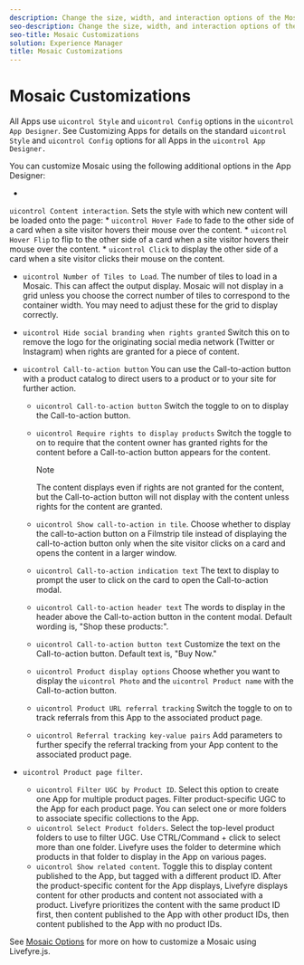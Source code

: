 ```yaml
---
description: Change the size, width, and interaction options of the Mosaic app.
seo-description: Change the size, width, and interaction options of the Mosaic app.
seo-title: Mosaic Customizations
solution: Experience Manager
title: Mosaic Customizations
---
```


# Mosaic Customizations

All Apps use `uicontrol Style` and `uicontrol Config` options in the `uicontrol App Designer`. See Customizing Apps for details on the standard `uicontrol Style` and `uicontrol Config` options for all Apps in the `uicontrol App Designer.`

You can customize Mosaic using the following additional options in the App Designer:

  *
  `uicontrol Content interaction`. Sets the style with which new content will be loaded onto the page:
    * `uicontrol Hover Fade` to fade to the other side of a card when a site visitor hovers their mouse over the content.
    * `uicontrol Hover Flip` to flip to the other side of a card when a site visitor hovers their mouse over the content.
    * `uicontrol Click` to display the other side of a card when a site visitor clicks their mouse on the content.
  
  
* `uicontrol Number of Tiles to Load`. The number of tiles to load in a Mosaic. This can affect the output display. Mosaic will not display in a grid unless you choose the correct number of tiles to correspond to the container width. You may need to adjust these for the grid to display correctly.
* `uicontrol Hide social branding when rights granted`
  Switch this on to remove the logo for the originating social media network (Twitter or Instagram) when rights are granted for a piece of content.
  
  
* `uicontrol Call-to-action button`
  You can use the Call-to-action button with a product catalog to direct users to a product or to your site for further action.
  
    * `uicontrol Call-to-action button`
      Switch the toggle to on to display the Call-to-action button.
      
      
    * `uicontrol Require rights to display products`
      Switch the toggle to on to require that the content owner has granted rights for the content before a Call-to-action button appears for the content.
      
      >[!NOTE]
      >
      >The content displays even if rights are not granted for the content, but the Call-to-action button will not display with the content unless rights for the content are granted.
      
    * `uicontrol Show call-to-action in tile`. Choose whether to display the call-to-action button on a Filmstrip tile instead of displaying the call-to-action button only when the site visitor clicks on a card and opens the content in a larger window.
    * `uicontrol Call-to-action indication text`
      The text to display to prompt the user to click on the card to open the Call-to-action modal.
      
      
    * `uicontrol Call-to-action header text`
      The words to display in the header above the Call-to-action button in the content modal. Default wording is, "Shop these products:".
      
      
    * `uicontrol Call-to-action button text`
      Customize the text on the Call-to-action button. Default text is, "Buy Now."
      
      
    * `uicontrol Product display options`
      Choose whether you want to display the `uicontrol Photo` and the `uicontrol Product name` with the Call-to-action button.
      
      
    * `uicontrol Product URL referral tracking`
      Switch the toggle to on to track referrals from this App to the associated product page.
      
      
    * `uicontrol Referral tracking key-value pairs`
      Add parameters to further specify the referral tracking from your App content to the associated product page.
      
      
  
* `uicontrol Product page filter`.
    * `uicontrol Filter UGC by Product ID`. Select this option to create one App for multiple product pages. Filter product-specific UGC to the App for each product page. You can select one or more folders to associate specific collections to the App.
    * `uicontrol Select Product folders`. Select the top-level product folders to use to filter UGC. Use CTRL/Command + click to select more than one folder. Livefyre uses the folder to determine which products in that folder to display in the App on various pages.
    * `uicontrol Show related content`. Toggle this to display content published to the App, but tagged with a different product ID. After the product-specific content for the App displays, Livefyre displays content for other products and content not associated with a product. Livefyre prioritizes the content with the same product ID first, then content published to the App with other product IDs, then content published to the App with no product IDs.
  
See [Mosaic Options](c_using_livefyre.js_to_create_customize_and_use_apps_on_your_site.md#c_using_livefyre.js_to_create_customize_and_use_apps_on_your_site) for more on how to customize a Mosaic using Livefyre.js.

